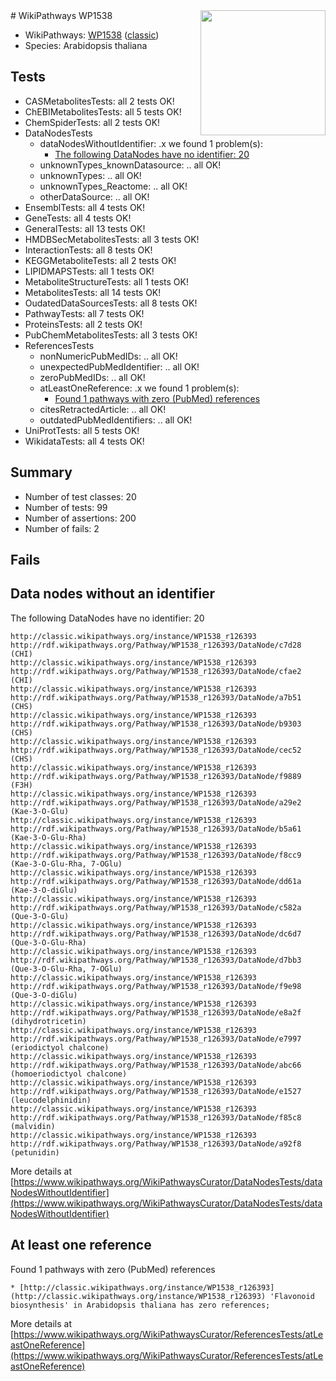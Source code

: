 <img style="float: right; width: 200px" src="https://upload.wikimedia.org/wikipedia/commons/thumb/8/83/Wplogo_with_text_500.png/640px-Wplogo_with_text_500.png" />
# WikiPathways WP1538

* WikiPathways: [WP1538](https://wikipathways.org/pathways/WP1538) ([classic](https://classic.wikipathways.org/instance/WP1538))
* Species: Arabidopsis thaliana
## Tests
* CASMetabolitesTests: all 2 tests OK!
* ChEBIMetabolitesTests: all 5 tests OK!
* ChemSpiderTests: all 2 tests OK!
* DataNodesTests
    * dataNodesWithoutIdentifier: .x we found 1 problem(s):
        * [The following DataNodes have no identifier: 20](#8792c4af)
    * unknownTypes_knownDatasource: .. all OK!
    * unknownTypes: .. all OK!
    * unknownTypes_Reactome: .. all OK!
    * otherDataSource: .. all OK!
* EnsemblTests: all 4 tests OK!
* GeneTests: all 4 tests OK!
* GeneralTests: all 13 tests OK!
* HMDBSecMetabolitesTests: all 3 tests OK!
* InteractionTests: all 8 tests OK!
* KEGGMetaboliteTests: all 2 tests OK!
* LIPIDMAPSTests: all 1 tests OK!
* MetaboliteStructureTests: all 1 tests OK!
* MetabolitesTests: all 14 tests OK!
* OudatedDataSourcesTests: all 8 tests OK!
* PathwayTests: all 7 tests OK!
* ProteinsTests: all 2 tests OK!
* PubChemMetabolitesTests: all 3 tests OK!
* ReferencesTests
    * nonNumericPubMedIDs: .. all OK!
    * unexpectedPubMedIdentifier: .. all OK!
    * zeroPubMedIDs: .. all OK!
    * atLeastOneReference: .x we found 1 problem(s):
        * [Found 1 pathways with zero (PubMed) references](#d0a459f0)
    * citesRetractedArticle: .. all OK!
    * outdatedPubMedIdentifiers: .. all OK!
* UniProtTests: all 5 tests OK!
* WikidataTests: all 4 tests OK!


## Summary

* Number of test classes: 20
* Number of tests: 99
* Number of assertions: 200
* Number of fails: 2

## Fails

<a name="8792c4af" />

## Data nodes without an identifier

The following DataNodes have no identifier: 20
```
http://classic.wikipathways.org/instance/WP1538_r126393 http://rdf.wikipathways.org/Pathway/WP1538_r126393/DataNode/c7d28 (CHI)
http://classic.wikipathways.org/instance/WP1538_r126393 http://rdf.wikipathways.org/Pathway/WP1538_r126393/DataNode/cfae2 (CHI)
http://classic.wikipathways.org/instance/WP1538_r126393 http://rdf.wikipathways.org/Pathway/WP1538_r126393/DataNode/a7b51 (CHS)
http://classic.wikipathways.org/instance/WP1538_r126393 http://rdf.wikipathways.org/Pathway/WP1538_r126393/DataNode/b9303 (CHS)
http://classic.wikipathways.org/instance/WP1538_r126393 http://rdf.wikipathways.org/Pathway/WP1538_r126393/DataNode/cec52 (CHS)
http://classic.wikipathways.org/instance/WP1538_r126393 http://rdf.wikipathways.org/Pathway/WP1538_r126393/DataNode/f9889 (F3H)
http://classic.wikipathways.org/instance/WP1538_r126393 http://rdf.wikipathways.org/Pathway/WP1538_r126393/DataNode/a29e2 (Kae-3-O-Glu)
http://classic.wikipathways.org/instance/WP1538_r126393 http://rdf.wikipathways.org/Pathway/WP1538_r126393/DataNode/b5a61 (Kae-3-O-Glu-Rha)
http://classic.wikipathways.org/instance/WP1538_r126393 http://rdf.wikipathways.org/Pathway/WP1538_r126393/DataNode/f8cc9 (Kae-3-O-Glu-Rha, 7-OGlu)
http://classic.wikipathways.org/instance/WP1538_r126393 http://rdf.wikipathways.org/Pathway/WP1538_r126393/DataNode/dd61a (Kae-3-O-diGlu)
http://classic.wikipathways.org/instance/WP1538_r126393 http://rdf.wikipathways.org/Pathway/WP1538_r126393/DataNode/c582a (Que-3-O-Glu)
http://classic.wikipathways.org/instance/WP1538_r126393 http://rdf.wikipathways.org/Pathway/WP1538_r126393/DataNode/dc6d7 (Que-3-O-Glu-Rha)
http://classic.wikipathways.org/instance/WP1538_r126393 http://rdf.wikipathways.org/Pathway/WP1538_r126393/DataNode/d7bb3 (Que-3-O-Glu-Rha, 7-OGlu)
http://classic.wikipathways.org/instance/WP1538_r126393 http://rdf.wikipathways.org/Pathway/WP1538_r126393/DataNode/f9e98 (Que-3-O-diGlu)
http://classic.wikipathways.org/instance/WP1538_r126393 http://rdf.wikipathways.org/Pathway/WP1538_r126393/DataNode/e8a2f (dihydrotricetin)
http://classic.wikipathways.org/instance/WP1538_r126393 http://rdf.wikipathways.org/Pathway/WP1538_r126393/DataNode/e7997 (eriodictyol chalcone)
http://classic.wikipathways.org/instance/WP1538_r126393 http://rdf.wikipathways.org/Pathway/WP1538_r126393/DataNode/abc66 (homoeriodictyol chalcone)
http://classic.wikipathways.org/instance/WP1538_r126393 http://rdf.wikipathways.org/Pathway/WP1538_r126393/DataNode/e1527 (leucodelphinidin)
http://classic.wikipathways.org/instance/WP1538_r126393 http://rdf.wikipathways.org/Pathway/WP1538_r126393/DataNode/f85c8 (malvidin)
http://classic.wikipathways.org/instance/WP1538_r126393 http://rdf.wikipathways.org/Pathway/WP1538_r126393/DataNode/a92f8 (petunidin)
```

More details at [https://www.wikipathways.org/WikiPathwaysCurator/DataNodesTests/dataNodesWithoutIdentifier](https://www.wikipathways.org/WikiPathwaysCurator/DataNodesTests/dataNodesWithoutIdentifier)

<a name="d0a459f0" />

## At least one reference

Found 1 pathways with zero (PubMed) references
```
* [http://classic.wikipathways.org/instance/WP1538_r126393](http://classic.wikipathways.org/instance/WP1538_r126393) 'Flavonoid biosynthesis' in Arabidopsis thaliana has zero references; 
```

More details at [https://www.wikipathways.org/WikiPathwaysCurator/ReferencesTests/atLeastOneReference](https://www.wikipathways.org/WikiPathwaysCurator/ReferencesTests/atLeastOneReference)

